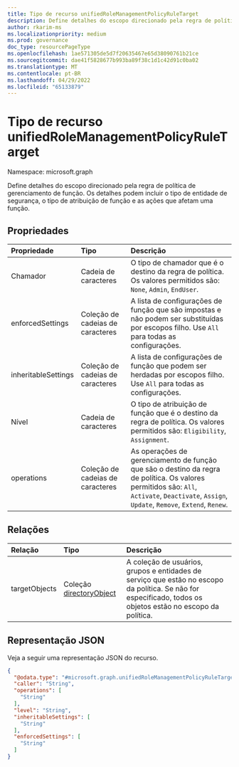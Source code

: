 ```yaml
---
title: Tipo de recurso unifiedRoleManagementPolicyRuleTarget
description: Define detalhes do escopo direcionado pela regra de política de gerenciamento de função. Os detalhes podem incluir o tipo de entidade de segurança, o tipo de atribuição de função e as ações que afetam uma função.
author: rkarim-ms
ms.localizationpriority: medium
ms.prod: governance
doc_type: resourcePageType
ms.openlocfilehash: 1ae571305de5d7f20635467e65d38090761b21ce
ms.sourcegitcommit: dae41f5828677b993ba89f38c1d1c42d91c0ba02
ms.translationtype: MT
ms.contentlocale: pt-BR
ms.lasthandoff: 04/29/2022
ms.locfileid: "65133879"
---
```

# <a name="unifiedrolemanagementpolicyruletarget-resource-type"></a>Tipo de recurso unifiedRoleManagementPolicyRuleTarget

Namespace: microsoft.graph

Define detalhes do escopo direcionado pela regra de política de gerenciamento de função. Os detalhes podem incluir o tipo de entidade de segurança, o tipo de atribuição de função e as ações que afetam uma função.

## <a name="properties"></a>Propriedades

|Propriedade|Tipo|Descrição|
|:---|:---|:---|
|Chamador|Cadeia de caracteres|O tipo de chamador que é o destino da regra de política. Os valores permitidos são: `None`, `Admin`, `EndUser`.|
|enforcedSettings|Coleção de cadeias de caracteres|A lista de configurações de função que são impostas e não podem ser substituídas por escopos filho. Use `All` para todas as configurações.|
|inheritableSettings|Coleção de cadeias de caracteres|A lista de configurações de função que podem ser herdadas por escopos filho. Use `All` para todas as configurações.|
|Nível|Cadeia de caracteres|O tipo de atribuição de função que é o destino da regra de política. Os valores permitidos são: `Eligibility`, `Assignment`.   |
|operations|Coleção de cadeias de caracteres|As operações de gerenciamento de função que são o destino da regra de política. Os valores permitidos são: `All`, `Activate`, `Deactivate`, `Assign`, `Update`, `Remove`, `Extend`, `Renew`.|

## <a name="relationships"></a>Relações
|Relação|Tipo|Descrição|
|:---|:---|:---|
|targetObjects|Coleção [directoryObject](../resources/directoryobject.md)| A coleção de usuários, grupos e entidades de serviço que estão no escopo da política. Se não for especificado, todos os objetos estão no escopo da política.|

## <a name="json-representation"></a>Representação JSON
Veja a seguir uma representação JSON do recurso.
<!-- {
  "blockType": "resource",
  "@odata.type": "microsoft.graph.unifiedRoleManagementPolicyRuleTarget"
}
-->
``` json
{
  "@odata.type": "#microsoft.graph.unifiedRoleManagementPolicyRuleTarget",
  "caller": "String",
  "operations": [
    "String"
  ],
  "level": "String",
  "inheritableSettings": [
    "String"
  ],
  "enforcedSettings": [
    "String"
  ]
}
```

